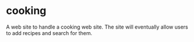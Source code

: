 cooking
=======

A web site to handle a cooking web site. The site will eventually allow users
to add recipes and search for them.


